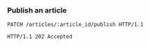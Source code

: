 ### Publish an article

```http
PATCH /articles/:article_id/publish HTTP/1.1
```

```http
HTTP/1.1 202 Accepted
```
